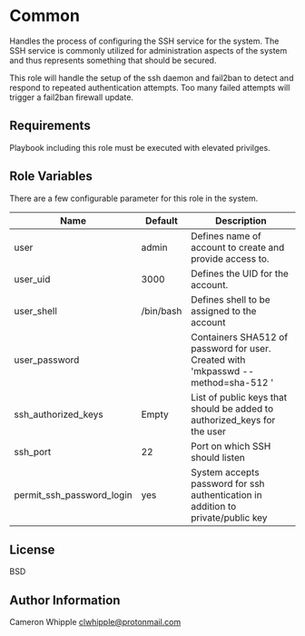 Common
=========

Handles the process of configuring the SSH service for the system. The SSH service
is commonly utilized for administration aspects of the system and thus represents
something that should be secured.

This role will handle the setup of the ssh daemon and fail2ban to detect and
respond to repeated authentication attempts. Too many failed attempts will trigger
a fail2ban firewall update.

Requirements
------------

Playbook including this role must be executed with elevated privilges.

Role Variables
--------------

There are a few configurable parameter for this role in the system.

| Name | Default | Description |
| ------|-----------|-----------|
| user | admin | Defines name of account to create and provide access to. |
| user_uid | 3000 | Defines the UID for the account. |
| user_shell | /bin/bash | Defines shell to be assigned to the account |
| user_password | | Containers SHA512 of password for user. Created with 'mkpasswd --method=sha-512 <password>' |
| ssh_authorized_keys | Empty | List of public keys that should be added to authorized_keys for the user |
| ssh_port | 22 | Port on which SSH should listen |
| permit_ssh_password_login | yes | System accepts password for ssh authentication in addition to private/public key |

License
-------

BSD

Author Information
------------------

Cameron Whipple <clwhipple@protonmail.com>
